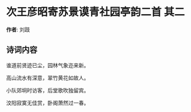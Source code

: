 # 次王彦昭寄苏景谟青社园亭韵二首  其二

**作者**: 刘跂

## 诗词内容

谁道前贤迹已尘，园林气象迩来新。

高山流水有深意，翠竹黄花如故人。

小队郊坰时访客，后堂歌吹独留宾。

汶阳寂寞无佳赏，卧阁萧然过一春。


